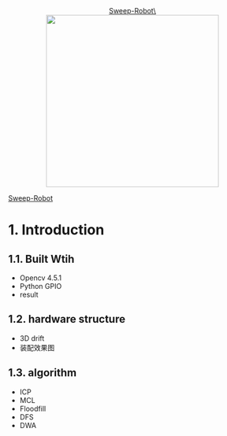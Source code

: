 <center>
<a href=https://github.com/quboyue/Sweep-Robot-Team36>Sweep-Robot\</a>
</center>

<div align=center><img width="350" height="350" src="https://github.com/GANTIAN-hub405/picutre/blob/main/sweep-robot.jpg"/></div>

 [Sweep-Robot](https://github.com/quboyue/Sweep-Robot-Team36)

# 1. Introduction

## 1.1. Built Wtih

- Opencv 4.5.1
- Python GPIO
- result

## 1.2. hardware structure 
- 3D drift
- 装配效果图

## 1.3. algorithm 
 - ICP
 - MCL
 - Floodfill
 - DFS 
 - DWA
